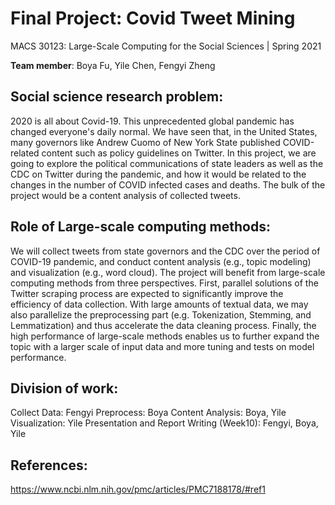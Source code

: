 # Final Project: Covid Tweet Mining

MACS 30123: Large-Scale Computing for the Social Sciences | Spring 2021

**Team member**: Boya Fu, Yile Chen, Fengyi Zheng

## Social science research problem:

2020 is all about Covid-19. This unprecedented global pandemic has changed everyone's daily normal. We have seen that, in the United States, many governors like Andrew Cuomo of New York State published COVID-related content such as policy guidelines on Twitter. In this project, we are going to explore the political communications of state leaders as well as the CDC on Twitter during the pandemic, and how it would be related to the changes in the number of COVID infected cases and deaths. The bulk of the project would be a content analysis of collected tweets.

## Role of Large-scale computing methods:

We will collect tweets from state governors and the CDC over the period of COVID-19 pandemic, and conduct content analysis (e.g., topic modeling) and visualization (e.g., word cloud). The project will benefit from large-scale computing methods from three perspectives. First, parallel solutions of the Twitter scraping process are expected to significantly improve the efficiency of data collection. With large amounts of textual data, we may also parallelize the preprocessing part (e.g. Tokenization, Stemming, and Lemmatization) and thus accelerate the data cleaning process. Finally, the high performance of large-scale methods enables us to further expand the topic with a larger scale of input data and more tuning and tests on model performance.

## Division of work:

Collect Data: Fengyi
Preprocess: Boya
Content Analysis: Boya, Yile
Visualization: Yile
Presentation and Report Writing (Week10): Fengyi, Boya, Yile

## References:

https://www.ncbi.nlm.nih.gov/pmc/articles/PMC7188178/#ref1
